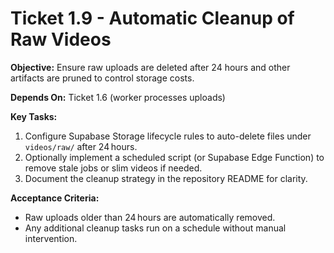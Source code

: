 # Ticket 1.9 - Automatic Cleanup of Raw Videos

**Objective:** Ensure raw uploads are deleted after 24 hours and other artifacts are pruned to control storage costs.

**Depends On:** Ticket 1.6 (worker processes uploads)

**Key Tasks:**
1. Configure Supabase Storage lifecycle rules to auto-delete files under `videos/raw/` after 24 hours.
2. Optionally implement a scheduled script (or Supabase Edge Function) to remove stale jobs or slim videos if needed.
3. Document the cleanup strategy in the repository README for clarity.

**Acceptance Criteria:**
- Raw uploads older than 24 hours are automatically removed.
- Any additional cleanup tasks run on a schedule without manual intervention.

